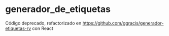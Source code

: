 # generador_de_etiquetas
Código deprecado, refactorizado en https://github.com/ggracis/generador-etiquetas-rv con React
